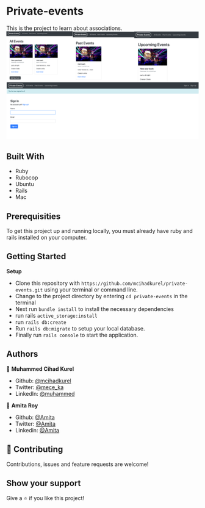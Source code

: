 # Private-events

This is the project to learn about associations.
<img src="./app/assets/images/different-views.png" alt="shot">

## Built With

- Ruby
- Rubocop
- Ubuntu
- Rails
- Mac

## Prerequisities

To get this project up and running locally, you must already have ruby and rails installed on your computer.

## Getting Started

**Setup**

- Clone this repository with `https://github.com/mcihadkurel/private-events.git` using your terminal or command line.<br>
- Change to the project directory by entering `cd private-events` in the terminal<br>
- Next run `bundle install` to install the necessary dependencies<br>
- run rails `active_storage:install`
- run `rails db:create`
- Run `rails db:migrate` to setup your local database.<br>
- Finally run `rails console` to start the application.<br>

## Authors

👤 **Muhammed Cihad Kurel**

- Github: [@mcihadkurel](https://github.com/mcihadkurel)
- Twitter: [@mece_ka](https://twitter.com/mece_ka)
- LinkedIn: [@muhammed](https://www.linkedin.com/in/muhammed-cihad-8187581a8/)

👤 **Amita Roy**

- Github: [@Amita](https://github.com/Amita-Roy)
- Twitter: [@Amita](https://twitter.com/AmitaRoy14)
- Linkedin: [@Amita](https://www.linkedin.com/in/amita-roy-3b823b68/)

## 🤝 Contributing

Contributions, issues and feature requests are welcome!

## Show your support

Give a ⭐️ if you like this project!
